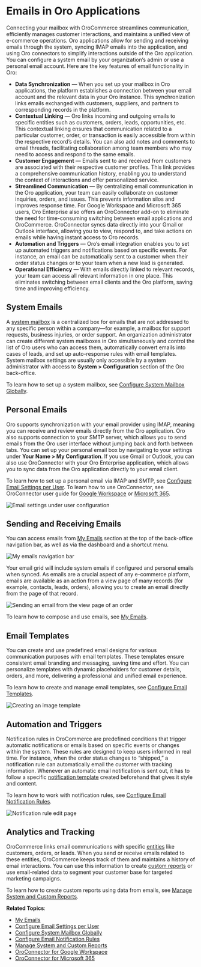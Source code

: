 <a id="activities-emails"></a>

# Emails in Oro Applications

Connecting your mailbox with OroCommerce streamlines communication, efficiently manages customer interactions, and maintains a unified view of e-commerce operations. Oro applications allow for sending and receiving emails through the system, syncing IMAP emails into the application, and using Oro connectors to simplify interactions outside of the Oro application. You can configure a system email by your organization’s admin or use a personal email account. Here are the key features of email functionality in Oro:

* **Data Synchronization** — When you set up your mailbox in Oro applications, the platform establishes a connection between your email account and the relevant data in your Oro instance. This synchronization links emails exchanged with customers, suppliers, and partners to corresponding records in the platform.
* **Contextual Linking** — Oro links incoming and outgoing emails to specific entities such as customers, orders, leads, opportunities, etc. This contextual linking ensures that communication related to a particular customer, order, or transaction is easily accessible from within the respective record’s details. You can also add notes and comments to email threads, facilitating collaboration among team members who may need to access and respond to the same emails.
* **Customer Engagement** — Emails sent to and received from customers are associated with their respective customer profiles. This link provides a comprehensive communication history, enabling you to understand the context of interactions and offer personalized service.
* **Streamlined Communication** — By centralizing email communication in the Oro application, your team can easily collaborate on customer inquiries, orders, and issues. This prevents information silos and improves response time. For Google Workspace and Microsoft 365 users, Oro Enterprise also offers an OroConnector add-on to eliminate the need for time-consuming switching between email applications and OroCommerce. OroConnector syncs data directly into your Gmail or Outlook interface, allowing you to view, respond to, and take actions on emails while having instant access to Oro records.
* **Automation and Triggers** — Oro’s email integration enables you to set up automated triggers and notifications based on specific events. For instance, an email can be automatically sent to a customer when their order status changes or to your team when a new lead is generated.
* **Operational Efficiency** — With emails directly linked to relevant records, your team can access all relevant information in one place. This eliminates switching between email clients and the Oro platform, saving time and improving efficiency.

## System Emails

A [system mailbox](../../system/configuration/system/general-setup/global-email.md#admin-configuration-email-configuration-global) is a centralized box for emails that are not addressed to any specific person within a company—for example, a mailbox for support requests, business injuries, or order support. An organization administrator can create different system mailboxes in Oro simultaneously and control the list of Oro users who can access them, automatically convert emails into cases of leads, and set up auto-response rules with email templates. System mailbox settings are usually only accessible by a system administrator with access to **System > Configuration** section of the Oro back-office.

To learn how to set up a system mailbox, see [Configure System Mailbox Globally](../../system/configuration/system/general-setup/global-email.md#admin-configuration-email-configuration-global).

## Personal Emails

Oro supports synchronization with your email provider using IMAP, meaning you can receive and review emails directly from the Oro application. Oro also supports connection to your SMTP server, which allows you to send emails from the Oro user interface without jumping back and forth between tabs. You can set up your personal email box by navigating to your settings under **Your Name > My Configuration**. If you use Gmail or Outlook, you can also use OroConnector with your Oro Enterprise application, which allows you to sync data from the Oro application directly to your email client.

To learn how to set up a personal email via IMAP and SMTP, see [Configure Email Settings per User](../../system/user-management/users/configuration/user-email-settings.md#my-email-configuration). To learn how to use OroConnector, see OroConnector user guide for [Google Workspace](oroconnector-google.md#oroconnector-for-google-workspace) or [Microsoft 365](oroconnector-microsoft.md#oroconnector-for-microsoft).

![Email settings under user configuration](user/img/activities/my-config-emails.png)

## Sending and Receiving Emails

You can access emails from [My Emails](../../getting-started/user-menu/my-emails.md#user-guide-using-emails) section at the top of the back-office navigation bar, as well as via the dashboard and a shortcut menu.

![My emails navigation bar](user/img/activities/my-emails.png)

Your email grid will include system emails if configured and personal emails when synced. As emails are a crucial aspect of any e-commerce platform, emails are available as an action from a view page of many records (for example, contacts, leads, orders), allowing you to create an email directly from the page of that record.

![Sending an email from the view page of an order](user/img/activities/order-page-email.png)

To learn how to compose and use emails, see [My Emails](../../getting-started/user-menu/my-emails.md#user-guide-using-emails).

## Email Templates

You can create and use predefined email designs for various communication purposes with email templates. These templates ensure consistent email branding and messaging, saving time and effort. You can personalize templates with dynamic placeholders for customer details, orders, and more, delivering a professional and unified email experience.

To learn how to create and manage email templates, see [Configure Email Templates](../../system/emails/email-templates.md#user-guide-using-emails-create-template).

![Creating an image template](user/img/system/emails/templates/email_template_create.png)

## Automation and Triggers

Notification rules in OroCommerce are predefined conditions that trigger automatic notifications or emails based on specific events or changes within the system. These rules are designed to keep users informed in real time. For instance, when the order status changes to “shipped,” a notification rule can automatically email the customer with tracking information. Whenever an automatic email notification is sent out, it has to follow a specific [notification template](../../system/emails/email-templates.md#user-guide-using-emails-create-template) created beforehand that gives it style and content.

To learn how to work with notification rules, see [Configure Email Notification Rules](../../system/emails/notification-rules.md#user-guide-using-emails-notifications).

![Notification rule edit page](user/img/activities/notification-rule.png)

## Analytics and Tracking

OroCommerce links email communications with specific [entities](../../system/entities/index.md#entities-management) like customers, orders, or leads. When you send or receive emails related to these entities, OroCommerce keeps track of them and maintains a history of email interactions. You can use this information to create [custom reports](../../reports-segments/reports/index.md#user-guide-reports) or use email-related data to segment your customer base for targeted marketing campaigns.

To learn how to create custom reports using data from emails, see [Manage System and Custom Reports](../../reports-segments/reports/index.md#user-guide-reports).

**Related Topics**:

* [My Emails](../../getting-started/user-menu/my-emails.md#user-guide-using-emails)
* [Configure Email Settings per User](../../system/user-management/users/configuration/user-email-settings.md#my-email-configuration)
* [Configure System Mailbox Globally](../../system/configuration/system/general-setup/global-email.md#admin-configuration-email-configuration-global)
* [Configure Email Notification Rules](../../system/emails/notification-rules.md#user-guide-using-emails-notifications)
* [Manage System and Custom Reports](../../reports-segments/reports/index.md#user-guide-reports)
* [OroConnector for Google Workspace](oroconnector-google.md#oroconnector-for-google-workspace)
* [OroConnector for Microsoft 365](oroconnector-microsoft.md#oroconnector-for-microsoft)
